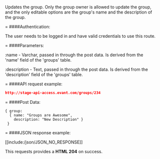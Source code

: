 <!-- --- title: PATCH /groups/:id -->

Updates the group. Only the group owner is allowed to update the group, and the only editable options are the group's name and the description of the group.

=
####Authentication:

The user needs to be logged in and have valid credentials to use this route.

=
####Parameters:

:name - Varchar, passed in through the post data. Is derived from the 'name' field of the 'groups' table.

:description - Text, passed in through the post data. Is derived from the 'description' field of the 'groups' table.

=
####API request example:
```json
http://stage-api-access.evant.com/groups/234
```

=
####Post Data:
```
{ group: 
  { name: "Groups are Awesome", 
    description: "New Description" } 
 }
```
=
####JSON response example:

[[include:/json/JSON_NO_RESPONSE]]

This requests provides a <strong>HTML 204</strong> on success.